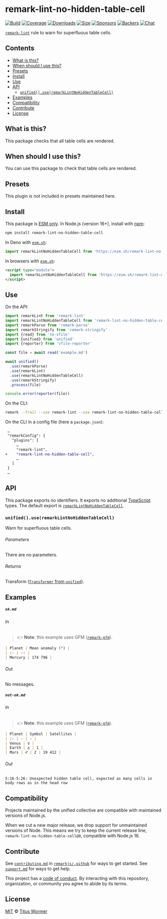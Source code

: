 <!--This file is generated-->

# remark-lint-no-hidden-table-cell

[![Build][badge-build-image]][badge-build-url]
[![Coverage][badge-coverage-image]][badge-coverage-url]
[![Downloads][badge-downloads-image]][badge-downloads-url]
[![Size][badge-size-image]][badge-size-url]
[![Sponsors][badge-funding-sponsors-image]][badge-funding-url]
[![Backers][badge-funding-backers-image]][badge-funding-url]
[![Chat][badge-chat-image]][badge-chat-url]

[`remark-lint`][github-remark-lint] rule to warn for superfluous table cells.

## Contents

* [What is this?](#what-is-this)
* [When should I use this?](#when-should-i-use-this)
* [Presets](#presets)
* [Install](#install)
* [Use](#use)
* [API](#api)
  * [`unified().use(remarkLintNoHiddenTableCell)`](#unifieduseremarklintnohiddentablecell)
* [Examples](#examples)
* [Compatibility](#compatibility)
* [Contribute](#contribute)
* [License](#license)

## What is this?

This package checks that all table cells are rendered.

## When should I use this?

You can use this package to check that table cells are rendered.

## Presets

This plugin is not included in presets maintained here.

## Install

This package is [ESM only][github-gist-esm].
In Node.js (version 16+),
install with [npm][npm-install]:

```sh
npm install remark-lint-no-hidden-table-cell
```

In Deno with [`esm.sh`][esm-sh]:

```js
import remarkLintNoHiddenTableCell from 'https://esm.sh/remark-lint-no-hidden-table-cell@0'
```

In browsers with [`esm.sh`][esm-sh]:

```html
<script type="module">
  import remarkLintNoHiddenTableCell from 'https://esm.sh/remark-lint-no-hidden-table-cell@0?bundle'
</script>
```

## Use

On the API:

```js
import remarkLint from 'remark-lint'
import remarkLintNoHiddenTableCell from 'remark-lint-no-hidden-table-cell'
import remarkParse from 'remark-parse'
import remarkStringify from 'remark-stringify'
import {read} from 'to-vfile'
import {unified} from 'unified'
import {reporter} from 'vfile-reporter'

const file = await read('example.md')

await unified()
  .use(remarkParse)
  .use(remarkLint)
  .use(remarkLintNoHiddenTableCell)
  .use(remarkStringify)
  .process(file)

console.error(reporter(file))
```

On the CLI:

```sh
remark --frail --use remark-lint --use remark-lint-no-hidden-table-cell .
```

On the CLI in a config file (here a `package.json`):

```diff
 …
 "remarkConfig": {
   "plugins": [
     …
     "remark-lint",
+    "remark-lint-no-hidden-table-cell",
     …
   ]
 }
 …
```

## API

This package exports no identifiers.
It exports no additional [TypeScript][typescript] types.
The default export is
[`remarkLintNoHiddenTableCell`][api-remark-lint-no-hidden-table-cell].

### `unified().use(remarkLintNoHiddenTableCell)`

Warn for superfluous table cells.

###### Parameters

There are no parameters.

###### Returns

Transform ([`Transformer` from `unified`][github-unified-transformer]).

## Examples

##### `ok.md`

###### In

> 👉 **Note**: this example uses
> GFM ([`remark-gfm`][github-remark-gfm]).

```markdown
| Planet | Mean anomaly (°) |
| :- | -: |
| Mercury | 174 796 |
```

###### Out

No messages.

##### `not-ok.md`

###### In

> 👉 **Note**: this example uses
> GFM ([`remark-gfm`][github-remark-gfm]).

```markdown
| Planet | Symbol | Satellites |
| :- | - | - |
| Venus | ♀ |
| Earth | ♁ | 1 |
| Mars | ♂ | 2 | 19 412 |
```

###### Out

```text
5:16-5:26: Unexpected hidden table cell, expected as many cells in body rows as in the head row
```

## Compatibility

Projects maintained by the unified collective are compatible with maintained
versions of Node.js.

When we cut a new major release, we drop support for unmaintained versions of
Node.
This means we try to keep the current release line,
`remark-lint-no-hidden-table-cell@0`,
compatible with Node.js 16.

## Contribute

See [`contributing.md`][github-dotfiles-contributing] in [`remarkjs/.github`][github-dotfiles-health] for ways
to get started.
See [`support.md`][github-dotfiles-support] for ways to get help.

This project has a [code of conduct][github-dotfiles-coc].
By interacting with this repository, organization, or community you agree to
abide by its terms.

## License

[MIT][file-license] © [Titus Wormer][author]

[api-remark-lint-no-hidden-table-cell]: #unifieduseremarklintnohiddentablecell

[author]: https://wooorm.com

[badge-build-image]: https://github.com/remarkjs/remark-lint/workflows/main/badge.svg

[badge-build-url]: https://github.com/remarkjs/remark-lint/actions

[badge-chat-image]: https://img.shields.io/badge/chat-discussions-success.svg

[badge-chat-url]: https://github.com/remarkjs/remark/discussions

[badge-coverage-image]: https://img.shields.io/codecov/c/github/remarkjs/remark-lint.svg

[badge-coverage-url]: https://codecov.io/github/remarkjs/remark-lint

[badge-downloads-image]: https://img.shields.io/npm/dm/remark-lint-no-hidden-table-cell.svg

[badge-downloads-url]: https://www.npmjs.com/package/remark-lint-no-hidden-table-cell

[badge-funding-backers-image]: https://opencollective.com/unified/backers/badge.svg

[badge-funding-sponsors-image]: https://opencollective.com/unified/sponsors/badge.svg

[badge-funding-url]: https://opencollective.com/unified

[badge-size-image]: https://img.shields.io/bundlejs/size/remark-lint-no-hidden-table-cell

[badge-size-url]: https://bundlejs.com/?q=remark-lint-no-hidden-table-cell

[esm-sh]: https://esm.sh

[file-license]: https://github.com/remarkjs/remark-lint/blob/main/license

[github-dotfiles-coc]: https://github.com/remarkjs/.github/blob/main/code-of-conduct.md

[github-dotfiles-contributing]: https://github.com/remarkjs/.github/blob/main/contributing.md

[github-dotfiles-health]: https://github.com/remarkjs/.github

[github-dotfiles-support]: https://github.com/remarkjs/.github/blob/main/support.md

[github-gist-esm]: https://gist.github.com/sindresorhus/a39789f98801d908bbc7ff3ecc99d99c

[github-remark-gfm]: https://github.com/remarkjs/remark-gfm

[github-remark-lint]: https://github.com/remarkjs/remark-lint

[github-unified-transformer]: https://github.com/unifiedjs/unified#transformer

[npm-install]: https://docs.npmjs.com/cli/install

[typescript]: https://www.typescriptlang.org
